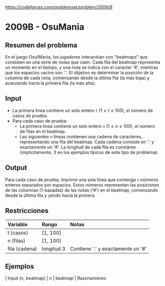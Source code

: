 https://codeforces.com/problemset/problem/2009/B

# 2009B - OsuMania

## Resumen del problema
En el juego Osu!Mania, los jugadores interactúan con "beatmaps" que consisten en una serie de notas que caen. Cada fila del beatmap representa un momento en el tiempo, y una nota se indica con el carácter '#', mientras que los espacios vacíos son '.'. El objetivo es determinar la posición de la columna de cada nota, comenzando desde la última fila (la más baja) y avanzando hacia la primera fila (la más alta).

## Input
-   La primera línea contiene un solo entero `t` ($1 \le t \le 100$), el número de casos de prueba.
-   Para cada caso de prueba:
    -   La primera línea contiene un solo entero `n` ($1 \le n \le 100$), el número de filas en el beatmap.
    -   Las siguientes `n` líneas contienen una cadena de caracteres, representando una fila del beatmap. Cada cadena consiste en '.' y exactamente un '#'. La longitud de cada fila es constante (implícitamente, 3 en los ejemplos típicos de este tipo de problema).

## Output
Para cada caso de prueba, imprime una sola línea que contenga `n` números enteros separados por espacios. Estos números representan las posiciones de las columnas (1-basadas) de las notas ('#') en el beatmap, comenzando desde la última fila y yendo hacia la primera.

## Restricciones

| Variable     | Rango      | Notas                               |
| :----------- | :--------- | :---------------------------------- |
| t (casos)    | [1, 100]   |                                     |
| n (filas)    | [1, 100]   |                                     |
| fila (cadena)| longitud 3 | Contiene '.' y exactamente un '#'   |

## Ejemplos

| Input (n, beatmap) | n | beatmap | Razonamiento